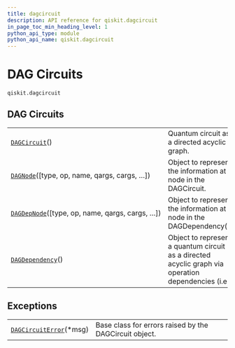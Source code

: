 ```yaml
---
title: dagcircuit
description: API reference for qiskit.dagcircuit
in_page_toc_min_heading_level: 1
python_api_type: module
python_api_name: qiskit.dagcircuit
---
```


<span id="module-qiskit.dagcircuit" />

<span id="qiskit-dagcircuit" />

# DAG Circuits

<span id="module-qiskit.dagcircuit" />

`qiskit.dagcircuit`

## DAG Circuits

|                                                                                                                                              |                                                                                                    |
| -------------------------------------------------------------------------------------------------------------------------------------------- | -------------------------------------------------------------------------------------------------- |
| [`DAGCircuit`](qiskit.dagcircuit.DAGCircuit#qiskit.dagcircuit.DAGCircuit "qiskit.dagcircuit.DAGCircuit")()                                   | Quantum circuit as a directed acyclic graph.                                                       |
| [`DAGNode`](qiskit.dagcircuit.DAGNode#qiskit.dagcircuit.DAGNode "qiskit.dagcircuit.DAGNode")(\[type, op, name, qargs, cargs, …])             | Object to represent the information at a node in the DAGCircuit.                                   |
| [`DAGDepNode`](qiskit.dagcircuit.DAGDepNode#qiskit.dagcircuit.DAGDepNode "qiskit.dagcircuit.DAGDepNode")(\[type, op, name, qargs, cargs, …]) | Object to represent the information at a node in the DAGDependency().                              |
| [`DAGDependency`](qiskit.dagcircuit.DAGDependency#qiskit.dagcircuit.DAGDependency "qiskit.dagcircuit.DAGDependency")()                       | Object to represent a quantum circuit as a directed acyclic graph via operation dependencies (i.e. |

## Exceptions

|                                                                                                                                     |                                                        |
| ----------------------------------------------------------------------------------------------------------------------------------- | ------------------------------------------------------ |
| [`DAGCircuitError`](qiskit.dagcircuit.DAGCircuitError#qiskit.dagcircuit.DAGCircuitError "qiskit.dagcircuit.DAGCircuitError")(\*msg) | Base class for errors raised by the DAGCircuit object. |

